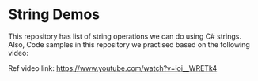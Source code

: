 # String Demos
This repository has list of string operations we can do using C# strings.
Also, Code samples in this repository we practised based on the following video:

Ref video link: https://www.youtube.com/watch?v=ioi__WRETk4
